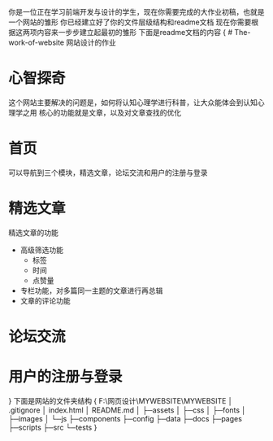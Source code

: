 你是一位正在学习前端开发与设计的学生，现在你需要完成的大作业初稿，也就是一个网站的雏形
你已经建立好了你的文件层级结构和readme文档
现在你需要根据这两项内容来一步步建立起最初的雏形
下面是readme文档的内容
{
    # The-work-of-website
网站设计的作业

# 心智探奇
这个网站主要解决的问题是，如何将认知心理学进行科普，让大众能体会到认知心理学之用
核心的功能就是文章，以及对文章查找的优化

# 首页
可以导航到三个模块，精选文章，论坛交流和用户的注册与登录

# 精选文章
精选文章的功能
- 高级筛选功能
    - 标签
    - 时间
    - 点赞量
- 专栏功能，对多篇同一主题的文章进行再总辑
- 文章的评论功能

# 论坛交流

# 用户的注册与登录


}
下面是网站的文件夹结构
{
F:\网页设计\MYWEBSITE\MYWEBSITE
│  .gitignore
│  index.html
│  README.md
│
├─assets
│  ├─css
│  ├─fonts
│  ├─images
│  └─js
├─components
├─config
├─data
├─docs
├─pages
├─scripts
├─src
└─tests
}